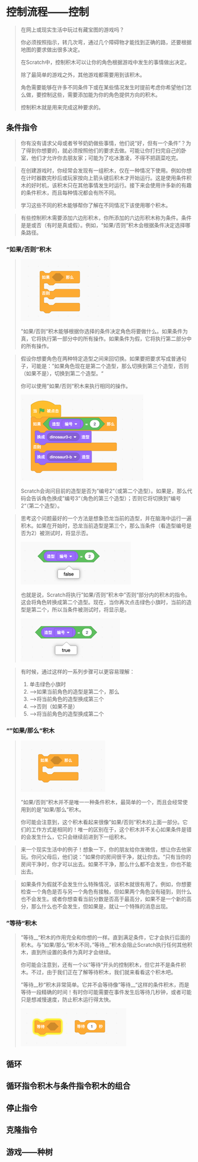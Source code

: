 # 控制流程——控制

> 在网上或现实生活中玩过有藏宝图的游戏吗？
>
> 你必须按照指示，转几次弯，通过几个障碍物才能找到正确的路，还要根据地图的要求做出很多决定。
>
> 在Scratch中，控制积木可以让你的角色根据游戏中发生的事情做出决定。
>
> 除了最简单的游戏之外，其他游戏都需要用到该积木。
>
> 角色需要能够在许多不同条件下或在某些情况发生时提前考虑你希望他们怎么做，要控制这些，需要添加能为你的角色提供方向的积木。
>
> 控制积木就是用来完成这种要求的。

## 条件指令

> 你有没有请求父母或者爷爷奶奶做些事情，他们说“好，但有一个条件”？为了得到你想要的，就必须按照他们的要求去做。可能让你打扫完自己的卧室，他们才允许你去朋友家；可能为了吃冰激凌，不得不把蔬菜吃完。

> 在创建游戏时，你经常会发现有一组积木，仅在一种情况下使用。例如你想在计时器数完秒后或玩家按向上箭头键后积木才开始运行。这是使用条件积木的好时机，该积木只在其他事情发生时运行。接下来会使用许多新的有趣的条件积木，而且每种情况都会有所不同。
>
> 学习这些不同的积木能够帮你了解在不同情况下该使用哪个积木。

> 有些控制积木需要添加六边形积木，你所添加的六边形积木称为条件。条件是是或否（有时是真或假）。例如，“如果/否则”积木会根据条件决定选择哪条路径。

### “如果/否则”积木

> <img src="7.控制流程——控制.assets/image-20200827165925003.png" alt="image-20200827165925003" style="zoom:50%;" />
>
> ”如果/否则“积木能够根据你选择的条件决定角色将要做什么。如果条件为真，它将执行第一部分中的所有操作。如果条件为假，它将执行第二部分中的所有操作。

> 假设你想要角色在两种特定造型之间来回切换。如果要把要求写成普通句子，可能是：”如果角色现在是第二个造型，那么切换到第三个造型，否则（如果不是），切换到第二个造型。“
>
> 你可以使用”如果/否则“积木来执行相同的操作。
>
> <img src="7.控制流程——控制.assets/image-20200827170544748.png" alt="image-20200827170544748" style="zoom:50%;" />
>
> Scratch会询问目前的造型是否为”编号2“（或第二个造型）。如果是，那么代码会告诉角色换成”编号3“（角色的第三个造型）；否则它将切换到”编号2“（第二个造型）。

> 思考这个问题最好的一个方法是想象恐龙当前的造型，并在脑海中运行一遍积木。如果在开始时，恐龙当前造型是第三个，那么当条件（看造型编号是否为2）被测试时，将显示否。
>
> <img src="7.控制流程——控制.assets/image-20200827171012206.png" alt="image-20200827171012206" style="zoom:50%;" />
>
> 也就是说，Scratch将执行”如果/否则“积木中”否则“部分内的积木的指令。这会将角色转换成第二个造型。现在，当你再次点击绿色小旗时，当前的造型是第二个，所以当条件被测试时，将显示是。
>
> <img src="7.控制流程——控制.assets/image-20200827171322392.png" alt="image-20200827171322392" style="zoom:50%;" />

> 有时候，通过这样的一系列步骤可以更容易理解：
>
> 1. 单击绿色小旗时
> 2. -->如果当前角色的造型是第二个，那么
> 3. -->将当前角色的造型换成第三个
> 4. -->否则（如果不是）
> 5. -->将当前角色的造型换成第二个

### “”如果/那么“积木

> <img src="7.控制流程——控制.assets/image-20200827171646333.png" alt="image-20200827171646333" style="zoom:50%;" />
>
> ”如果/否则“积木并不是唯一一种条件积木，最简单的一个，而且会经常使用到的是”如果/那么“积木。
>
> 你可能会注意到，这个积木看起来很像”如果/否则“积木的上面一部分。它们的工作方式是相同的！唯一的区别在于，这个积木并不关心如果条件是错的会发生什么，它只会继续前进到下一组积木。

> 来一个现实生活中的例子！想象一下，你的朋友给你发微信，想让你去他家玩。你问父母后，他们说：”如果你的房间很干净，就让你去。“只有当你的房间干净时，你才可以出去。如果不干净，那么什么都不会发生，你也不能出去。

> 如果条件为假就不会发生什么特殊情况，该积木就很有用了。例如，你想要检查一个角色是否与另一个角色有接触，但如果两个角色没有碰到，则什么也不会发生。或者你想查看当前分数是否高于最高分，如果不是一个新的高分，那么什么也不会发生，但如果是，就让一个特殊的消息出现。

### ”等待“积木

> ”等待__“积木的作用完全和你想的一样。直到满足条件，它才会执行后面的积木。与”如果/那么“积木不同，”等待\_\_“积木会阻止Scratch执行任何其他积木，直到所设置的条件为真时才会继续。
>
> 你可能会注意到，还有一个以”等待“开头的控制积木，但它并不是条件积木。不过，由于我们正在了解等待积木，我们就来看看这个积木吧。
>
> ”等待__秒“积木非常简单。它并不会等待像”等待\_\_“这样的条件积木，而是等待一段精确的时间！有时你可能需要在事件发生后等待几秒钟，或者可能只是想减慢速度，防止积木运行得太快。
>
> <img src="7.控制流程——控制.assets/image-20200827172933879.png" alt="image-20200827172933879" style="zoom:50%;" />

## 循环



## 循环指令积木与条件指令积木的组合



## 停止指令



## 克隆指令



## 游戏——种树

